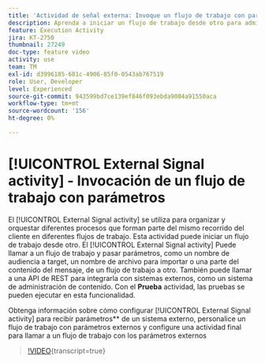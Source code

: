 ```yaml
---
title: 'Actividad de señal externa: Invoque un flujo de trabajo con parámetros'
description: Aprenda a iniciar un flujo de trabajo desde otro para admitir recorridos de clientes más complejos, mientras puede supervisar y reaccionar mejor a los problemas.
feature: Execution Activity
jira: KT-2750
thumbnail: 27249
doc-type: feature video
activity: use
team: TM
exl-id: d3996185-681c-4906-85f0-0543ab767519
role: User, Developer
level: Experienced
source-git-commit: 943599bd7ce139ef846f093ebda9084a91550aca
workflow-type: tm+mt
source-wordcount: '156'
ht-degree: 0%

---
```



# [!UICONTROL External Signal activity] - Invocación de un flujo de trabajo con parámetros

El [!UICONTROL External Signal activity] se utiliza para organizar y orquestar diferentes procesos que forman parte del mismo recorrido del cliente en diferentes flujos de trabajo. Esta actividad puede iniciar un flujo de trabajo desde otro. El [!UICONTROL External Signal activity] Puede llamar a un flujo de trabajo y pasar parámetros, como un nombre de audiencia a target, un nombre de archivo para importar o una parte del contenido del mensaje, de un flujo de trabajo a otro. También puede llamar a una API de REST para integrarla con sistemas externos, como un sistema de administración de contenido. Con el **Prueba** actividad, las pruebas se pueden ejecutar en esta funcionalidad.

Obtenga información sobre cómo configurar [!UICONTROL External Signal activity] para recibir parámetros** de un sistema externo, personalice un flujo de trabajo con parámetros externos y configure una actividad final para llamar a un flujo de trabajo con los parámetros externos

>[!VIDEO](https://video.tv.adobe.com/v/27249/?learn=on){transcript=true}

